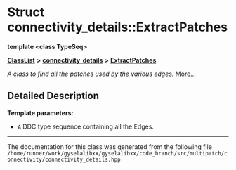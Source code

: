 

# Struct connectivity\_details::ExtractPatches

**template &lt;class TypeSeq&gt;**



[**ClassList**](annotated.md) **>** [**connectivity\_details**](namespaceconnectivity__details.md) **>** [**ExtractPatches**](structconnectivity__details_1_1ExtractPatches.md)



_A class to find all the patches used by the various edges._ [More...](#detailed-description)


































































## Detailed Description




**Template parameters:**


* `A` DDC type sequence containing all the Edges. 




    

------------------------------
The documentation for this class was generated from the following file `/home/runner/work/gyselalibxx/gyselalibxx/code_branch/src/multipatch/connectivity/connectivity_details.hpp`


